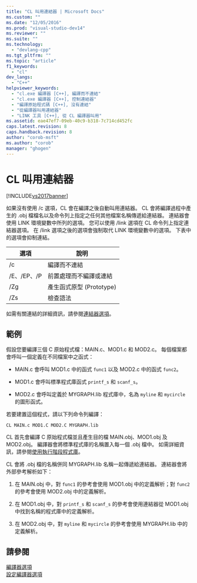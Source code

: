 ```yaml
---
title: "CL 叫用連結器 | Microsoft Docs"
ms.custom: ""
ms.date: "12/05/2016"
ms.prod: "visual-studio-dev14"
ms.reviewer: ""
ms.suite: ""
ms.technology: 
  - "devlang-cpp"
ms.tgt_pltfrm: ""
ms.topic: "article"
f1_keywords: 
  - "cl"
dev_langs: 
  - "C++"
helpviewer_keywords: 
  - "cl.exe 編譯器 [C++], 編譯而不連結"
  - "cl.exe 編譯器 [C++], 控制連結器"
  - "編譯原始程式碼 [C++], 沒有連結"
  - "從編譯器叫用連結器"
  - "LINK 工具 [C++], 從 CL 編譯器叫用"
ms.assetid: eae47ef7-09eb-40c9-b318-7c714cd452fc
caps.latest.revision: 8
caps.handback.revision: 8
author: "corob-msft"
ms.author: "corob"
manager: "ghogen"
---
```

# CL 叫用連結器
[!INCLUDE[vs2017banner](../../assembler/inline/includes/vs2017banner.md)]

如果沒有使用 \/c 選項，CL 會在編譯之後自動叫用連結器。  CL 會將編譯過程中產生的 .obj 檔檔名以及命令列上指定之任何其他檔案名稱傳遞給連結器。  連結器會使用 LINK 環境變數中所列的選項。  您可以使用 \/link 選項在 CL 命令列上指定連結器選項。  在 \/link 選項之後的選項會強制取代 LINK 環境變數中的選項。  下表中的選項會抑制連結。  
  
|選項|說明|  
|--------|--------|  
|\/c|編譯而不連結|  
|\/E、\/EP、\/P|前置處理而不編譯或連結|  
|\/Zg|產生函式原型 \(Prototype\)|  
|\/Zs|檢查語法|  
  
 如需有關連結的詳細資訊，請參閱[連結器選項](../../build/reference/linker-options.md)。  
  
## 範例  
 假設您要編譯三個 C 原始程式檔：MAIN.c、MOD1.c 和 MOD2.c。  每個檔案都會呼叫一個定義在不同檔案中之函式：  
  
-   MAIN.c 會呼叫 MOD1.c 中的函式 `func1` 以及 MOD2.c 中的函式 `func2`。  
  
-   MOD1.c 會呼叫標準程式庫函式 `printf_s` 和 `scanf_s`。  
  
-   MOD2.c 會呼叫定義於 MYGRAPH.lib 程式庫中，名為 `myline` 和 `mycircle` 的圖形函式。  
  
 若要建置這個程式，請以下列命令列編譯：  
  
```  
CL MAIN.c MOD1.C MOD2.C MYGRAPH.lib  
```  
  
 CL 首先會編譯 C 原始程式檔並且產生目的檔 MAIN.obj、MOD1.obj 及 MOD2.obj。  編譯器會將標準程式庫的名稱置入每一個 .obj 檔中。  如需詳細資訊，請參閱[使用執行階段程式庫](../../build/reference/md-mt-ld-use-run-time-library.md)。  
  
 CL 會將 .obj 檔的名稱併同 MYGRAPH.lib 名稱一起傳遞給連結器。  連結器會將外部參考解析如下：  
  
1.  在 MAIN.obj 中，對 `func1` 的參考會使用 MOD1.obj 中的定義解析；對 `func2` 的參考會使用 MOD2.obj 中的定義解析。  
  
2.  在 MOD1.obj 中，對 `printf_s` 和 `scanf_s` 的參考會使用連結器從 MOD1.obj 中找到名稱的程式庫中的定義解析。  
  
3.  在 MOD2.obj 中，對 `myline` 和 `mycircle` 的參考會使用 MYGRAPH.lib 中的定義解析。  
  
## 請參閱  
 [編譯器選項](../../build/reference/compiler-options.md)   
 [設定編譯器選項](../../build/reference/setting-compiler-options.md)